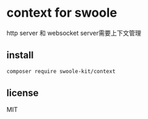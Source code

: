 # context for swoole

http server 和 websocket server需要上下文管理

## install

```bash
composer require swoole-kit/context
```

## license

MIT

